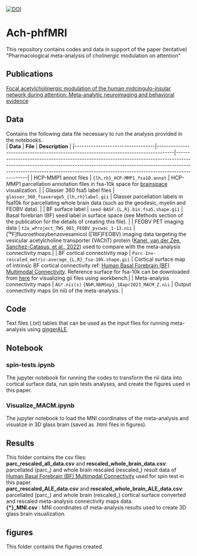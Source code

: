 [![DOI](https://zenodo.org/badge/630065755.svg)](https://zenodo.org/badge/latestdoi/630065755)

# Ach-phfMRI

This repository contains codes and data in support of the paper (tentative) "Pharmacological meta-analysis of cholinergic modulation on attention" 

## Publications

[Focal acetylcholinergic modulation of the human midcingulo-insular network during attention: Meta-analytic neuroimaging and behavioral evidence](https://onlinelibrary.wiley.com/doi/full/10.1111/jnc.15990)

## Data

Contains the following data file necessary to run the analysis provided in the notebooks.\
| **Data**                         | **File**                                                                            | **Description**                                                                                                                                                                                                                                         |
|----------------------------------|-------------------------------------------------------------------------------------|---------------------------------------------------------------------------------------------------------------------------------------------------------------------------------------------------------------------------------------------------------|
| HCP-MMP1 annot files             | `{lh,rh}_HCP-MMP1_fsa10.annot`                                                      | HCP-MMP1 parcellation annotation files in fsa-10k space for [brainspace](https://brainspace.readthedocs.io/en/stable/index.html) visualization.                                                                                                         |
| Glasser 360 fsa5 label files     | `glasser_360_fsaverage5_{lh,rh}label.gii`                                           | Glasser parcellation labels in fsa10k for parcellating whole brain data (such as the geodesic, myelin and FEOBV data).                                                                                                                                  |
| BF surface label                 | `seed-BASF.{L,R}.bin.fsa5.shape.gii`                                                | Basal forebrian (BF) seed label in surface space (see Methods section of the publication for the details of creating this file).                                                                                                                        |
| FEOBV PET imaging data           | `t2a_wProject_TWS_001_FEOBV_pvcwac_1-13.nii`                                        |  [¹⁸F]fluoroethoxybenzovesamicol ([18F]FEOBV) imaging data targeting the vesicular acetylcholine transporter (VAChT) protein ([Kanel, van der Zee, Sanchez-Catasus, et al., 2022](https://www.sciencedirect.com/science/article/pii/S2589958922000111)) used to compare with the meta-analysis connectivity maps.|
| BF cortical connectivity map     | `Parc-Inv-rescaled_metric-average_{L,R}_fsa-10k.shape.gii`                          | Cortical surface map of intrinsic BF cortical connectivity ref: [Human Basal Forebrain (BF) Multimodal Connectivity](https://github.com/sudesnac/HumanBF-Connectivity). Reference surface for fsa-10k can be downloaded from [here](https://github.com/MICA-MNI/BrainSpace/tree/master/brainspace/datasets/surfaces) for visualizing gii files using workbench.|
| Meta-analysis connectivity maps  | `AG*.nii(s)` `{NbM,NbMSep}_18apr2023_MACM_Z.nii`                                    | Output connectivity maps (in nii) of the meta-analysis.                                                                                                                                                                                                 |

## Code

Text files (.txt) tables that can be used as the input files for running meta-analysis using [gingerALE](http://www.brainmap.org/ale/). 

## Notebook

### spin-tests.ipynb
The jupyter notebook for running the codes to transform the nii data into cortical surface data, run spin tests analyses, and create the figures used in this paper.
### Visualize_MACM.ipynb
The jupyter notebook to load the MNI coordinates of the meta-analysis and visualize in 3D glass brain (saved as .html files in figures).


## Results

This folder contains the csv files: \
**parc_rescaled_all_data.csv** and **rescaled_whole_brain_data.csv**: parcellated (parc_) and whole brain rescaled (rescaled_) result data of [Human Basal Forebrain (BF) Multimodal Connectivity](https://github.com/sudesnac/HumanBF-Connectivity) used for spin test in this paper. \
**parc_rescaled_ALE_data.csv** and **rescaled_whole_brain_ALE_data.csv**: parcellated (parc_) and whole brain (rescaled_) cortical surface converted and rescaled meta-analysis connectivity maps data. \
**{*}_MNI.csv** : MNI coordinates of meta-analysis results used to create 3D glass brain visualization.

## figures

This folder contains the figures created.
